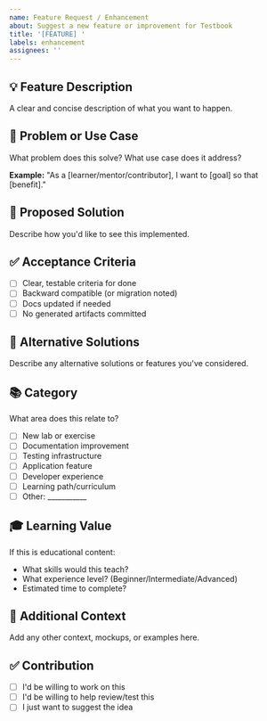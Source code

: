 ```yaml
---
name: Feature Request / Enhancement
about: Suggest a new feature or improvement for Testbook
title: '[FEATURE] '
labels: enhancement
assignees: ''
---
```

<!--
Template Version: 2.0
Last Updated: October 2025
-->

## 💡 Feature Description

A clear and concise description of what you want to happen.

## 🎯 Problem or Use Case

What problem does this solve? What use case does it address?

**Example:**
"As a [learner/mentor/contributor], I want to [goal] so that [benefit]."

## 🔧 Proposed Solution

Describe how you'd like to see this implemented.

## ✅ Acceptance Criteria

- [ ] Clear, testable criteria for done
- [ ] Backward compatible (or migration noted)
- [ ] Docs updated if needed
- [ ] No generated artifacts committed

## 🔄 Alternative Solutions

Describe any alternative solutions or features you've considered.

## 📚 Category

What area does this relate to?

- [ ] New lab or exercise
- [ ] Documentation improvement
- [ ] Testing infrastructure
- [ ] Application feature
- [ ] Developer experience
- [ ] Learning path/curriculum
- [ ] Other: ___________

## 🎓 Learning Value

If this is educational content:
- What skills would this teach?
- What experience level? (Beginner/Intermediate/Advanced)
- Estimated time to complete?

## 📝 Additional Context

Add any other context, mockups, or examples here.

## ✅ Contribution

- [ ] I'd be willing to work on this
- [ ] I'd be willing to help review/test this
- [ ] I just want to suggest the idea
